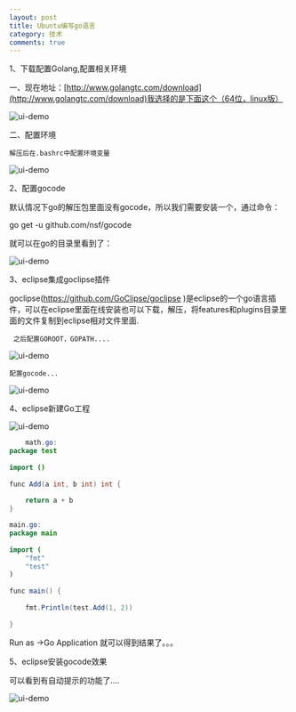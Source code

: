 ```yaml
---
layout: post
title: Ubuntu编写go语言
category: 技术
comments: true
---
```


1、下载配置Golang,配置相关环境

一、现在地址：[http://www.golangtc.com/download](http://www.golangtc.com/download)我选择的是下面这个（64位，linux版）

![ui-demo](http://static.oschina.net/uploads/space/2015/0525/174654_gyxM_1863482.png)

二、配置环境

    解压后在.bashrc中配置环境变量
    
![ui-demo](http://static.oschina.net/uploads/space/2015/0525/174857_7rT8_1863482.png)

2、配置gocode

 默认情况下go的解压包里面没有gocode，所以我们需要安装一个，通过命令：

go get -u github.com/nsf/gocode

 就可以在go的目录里看到了：
   
![ui-demo](http://static.oschina.net/uploads/space/2015/0525/175105_qNdV_1863482.png)

3、eclipse集成goclipse插件

 goclipse(https://github.com/GoClipse/goclipse )是eclipse的一个go语言插件，可以在eclipse里面在线安装也可以下载，解压，将features和plugins目录里面的文件复制到eclipse相对文件里面.

     之后配置GOROOT，GOPATH....
     
![ui-demo](http://static.oschina.net/uploads/space/2015/0525/192951_rxHH_1863482.png)

    配置gocode...
    
![ui-demo](http://static.oschina.net/uploads/space/2015/0525/193041_dXM8_1863482.png)

4、eclipse新建Go工程

![ui-demo](http://static.oschina.net/uploads/space/2015/0525/193128_DpWT_1863482.png)

```java
	math.go:
package test
 
import ()
 
func Add(a int, b int) int {
 
    return a + b
}

main.go:
package main
 
import (
    "fmt"
    "test"
)
 
func main() {
 
    fmt.Println(test.Add(1, 2))
     
}
```
 Run as ->Go Application  就可以得到结果了。。。
 
5、eclipse安装gocode效果

  可以看到有自动提示的功能了....
  
  ![ui-demo](http://static.oschina.net/uploads/space/2015/0525/193828_mx4c_1863482.png)

